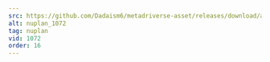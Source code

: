 ```yaml
---
src: https://github.com/Dadaism6/metadriverse-asset/releases/download/assetsv1.0.4/nuplan_1072.mp4
alt: nuplan_1072
tag: nuplan
vid: 1072
order: 16
---
```

